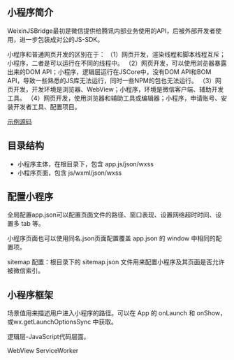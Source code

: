 ## 小程序简介

WeixinJSBridge最初是微信提供给腾讯内部业务使用的API，后被外部开发者使用，进一步包装成​对公的JS-SDK。

小程序和普通网页开发的区别在于：
（1）网页开发，渲染线程和脚本线程互斥；小程序，二者是可以运行在不同的线程中。
（2）网页开发，可以使用浏览器暴露出来的DOM API；小程序，逻辑层运行在JSCore中，没有DOM API和BOM API，导致一些熟悉的JS库无法运行，同时一些NPM的包也无法运行。
（3）网页开发，开发环境是浏览器、WebView；小程序，环境是微信客户端、辅助开发工具。
（4）网页开发，使用浏览器和辅助工具或编辑器；小程序，申请账号、安装开发者工具、配置项目。

[示例源码](https://github.com/wechat-miniprogram/miniprogram-demo)

## 目录结构

- 小程序主体，在根目录下，包含 app.js/json/wxss
- 小程序页面，包含 js/wxml/json/wxss

## 配置小程序

全局配置app.json可以配置页面文件的路径、窗口表现、设置网络超时时间、设置多 tab 等。

小程序页面也可以使用同名.json页面配置覆盖 app.json 的 window 中相同的配置项。

sitemap 配置：根目录下的 sitemap.json 文件用来配置小程序及其页面是否允许被微信索引。


## 小程序框架

场景值用来描述用户进入小程序的路径。可以在 App 的 onLaunch 和 onShow，或wx.getLaunchOptionsSync 中获取。

逻辑层-JavaScript代码层面。



WebView
ServiceWorker

